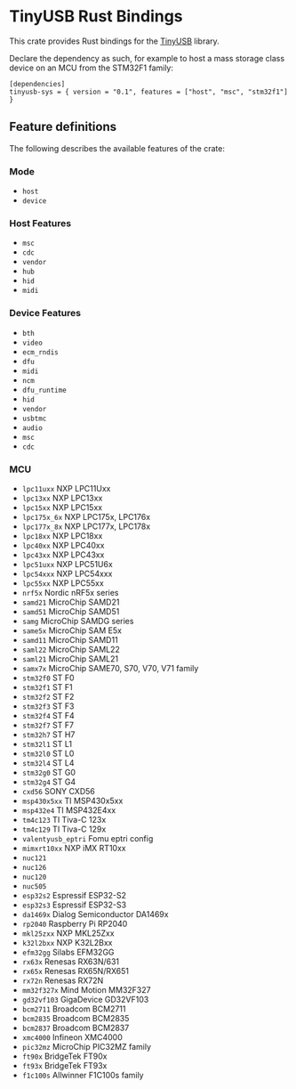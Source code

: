 TinyUSB Rust Bindings
=====================

This crate provides Rust bindings for the [TinyUSB](https://github.com/hathach/tinyusb) library.

Declare the dependency as such, for example to host a mass storage class device
on an MCU from the STM32F1 family:

```
[dependencies]
tinyusb-sys = { version = "0.1", features = ["host", "msc", "stm32f1"] }
```

## Feature definitions

The following describes the available features of the crate:

### Mode

* `host`
* `device`

### Host Features

* `msc`
* `cdc`
* `vendor`
* `hub`
* `hid`
* `midi`

### Device Features

* `bth`
* `video`
* `ecm_rndis`
* `dfu`
* `midi`
* `ncm`
* `dfu_runtime`
* `hid`
* `vendor`
* `usbtmc`
* `audio`
* `msc`
* `cdc`

### MCU

* `lpc11uxx`     NXP LPC11Uxx
* `lpc13xx`      NXP LPC13xx
* `lpc15xx`      NXP LPC15xx
* `lpc175x_6x`   NXP LPC175x, LPC176x
* `lpc177x_8x`   NXP LPC177x, LPC178x
* `lpc18xx`      NXP LPC18xx
* `lpc40xx`      NXP LPC40xx
* `lpc43xx`      NXP LPC43xx
* `lpc51uxx`     NXP LPC51U6x
* `lpc54xxx`     NXP LPC54xxx
* `lpc55xx`      NXP LPC55xx
* `nrf5x`        Nordic nRF5x series
* `samd21`       MicroChip SAMD21
* `samd51`       MicroChip SAMD51
* `samg`         MicroChip SAMDG series
* `same5x`       MicroChip SAM E5x
* `samd11`       MicroChip SAMD11
* `saml22`       MicroChip SAML22
* `saml21`       MicroChip SAML21
* `samx7x`       MicroChip SAME70, S70, V70, V71 family
* `stm32f0`      ST F0
* `stm32f1`      ST F1
* `stm32f2`      ST F2
* `stm32f3`      ST F3
* `stm32f4`      ST F4
* `stm32f7`      ST F7
* `stm32h7`      ST H7
* `stm32l1`      ST L1
* `stm32l0`      ST L0
* `stm32l4`      ST L4
* `stm32g0`      ST G0
* `stm32g4`      ST G4
* `cxd56`        SONY CXD56
* `msp430x5xx`   TI MSP430x5xx
* `msp432e4`     TI MSP432E4xx
* `tm4c123`      TI Tiva-C 123x
* `tm4c129`      TI Tiva-C 129x
* `valentyusb_eptri` Fomu eptri config
* `mimxrt10xx`   NXP iMX RT10xx
* `nuc121`
* `nuc126`
* `nuc120`
* `nuc505`
* `esp32s2`      Espressif ESP32-S2
* `esp32s3`      Espressif ESP32-S3
* `da1469x`      Dialog Semiconductor DA1469x
* `rp2040`       Raspberry Pi RP2040
* `mkl25zxx`     NXP MKL25Zxx
* `k32l2bxx`     NXP K32L2Bxx
* `efm32gg`      Silabs EFM32GG
* `rx63x`        Renesas RX63N/631
* `rx65x`        Renesas RX65N/RX651
* `rx72n`        Renesas RX72N
* `mm32f327x`    Mind Motion MM32F327
* `gd32vf103`    GigaDevice GD32VF103
* `bcm2711`      Broadcom BCM2711
* `bcm2835`      Broadcom BCM2835
* `bcm2837`      Broadcom BCM2837
* `xmc4000`      Infineon XMC4000
* `pic32mz`      MicroChip PIC32MZ family
* `ft90x`        BridgeTek FT90x
* `ft93x`        BridgeTek FT93x
* `f1c100s`      Allwinner F1C100s family
